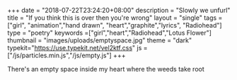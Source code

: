 +++
date = "2018-07-22T23:24:20+08:00"
description = "Slowly we unfurl"
title = "If you think this is over then you're wrong"
layout = "single"
tags = ["girl", "animation","hand drawn", "heart","graphite","lyrics", "Radiohead"]
type = "poetry"
keywords =["girl","heart","Radiohead","Lotus Flower"] 
thumbnail = "images/uploads/emptyspace.jpg"
theme = "dark" 
typekit="https://use.typekit.net/vel2ktf.css"
js = ["/js/particles.min.js","/js/empty.js"]
+++

<div id="poetry-empty" class="wrapper">
    <div class="text">
        There's an empty space inside my heart where the weeds take root
    </div>
     <div id="particles-js"></div>
</div>